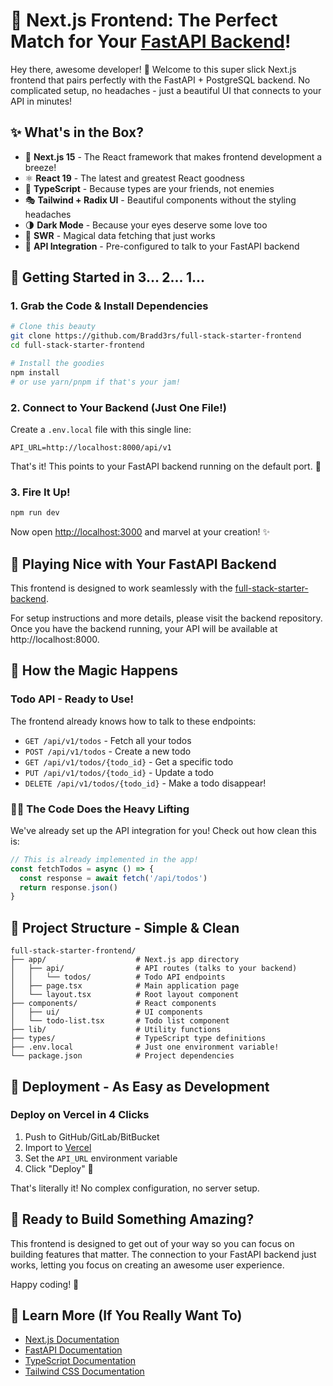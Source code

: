 # 🎨 Next.js Frontend: The Perfect Match for Your [FastAPI Backend](https://github.com/Bradd3rs/full-stack-starter-backend)!

Hey there, awesome developer! 👋 Welcome to this super slick Next.js frontend that pairs perfectly with the FastAPI + PostgreSQL backend. No complicated setup, no headaches - just a beautiful UI that connects to your API in minutes!

## ✨ What's in the Box?

- 🚀 **Next.js 15** - The React framework that makes frontend development a breeze!
- ⚛️ **React 19** - The latest and greatest React goodness
- 🔷 **TypeScript** - Because types are your friends, not enemies
- 🎭 **Tailwind + Radix UI** - Beautiful components without the styling headaches
- 🌗 **Dark Mode** - Because your eyes deserve some love too
- 🔄 **SWR** - Magical data fetching that just works
- 🔌 **API Integration** - Pre-configured to talk to your FastAPI backend

## 🏁 Getting Started in 3... 2... 1...

### 1. Grab the Code & Install Dependencies

```bash
# Clone this beauty
git clone https://github.com/Bradd3rs/full-stack-starter-frontend
cd full-stack-starter-frontend

# Install the goodies
npm install
# or use yarn/pnpm if that's your jam!
```

### 2. Connect to Your Backend (Just One File!)

Create a `.env.local` file with this single line:

```
API_URL=http://localhost:8000/api/v1
```

That's it! This points to your FastAPI backend running on the default port. 🔌

### 3. Fire It Up!

```bash
npm run dev
```

Now open [http://localhost:3000](http://localhost:3000) and marvel at your creation! ✨

## 🤝 Playing Nice with Your FastAPI Backend

This frontend is designed to work seamlessly with the [full-stack-starter-backend](https://github.com/Bradd3rs/full-stack-starter-backend).

For setup instructions and more details, please visit the backend repository. Once you have the backend running, your API will be available at http://localhost:8000.

## 🔄 How the Magic Happens

### Todo API - Ready to Use!

The frontend already knows how to talk to these endpoints:

- `GET /api/v1/todos` - Fetch all your todos
- `POST /api/v1/todos` - Create a new todo
- `GET /api/v1/todos/{todo_id}` - Get a specific todo
- `PUT /api/v1/todos/{todo_id}` - Update a todo
- `DELETE /api/v1/todos/{todo_id}` - Make a todo disappear!

### 🧙‍♂️ The Code Does the Heavy Lifting

We've already set up the API integration for you! Check out how clean this is:

```typescript
// This is already implemented in the app!
const fetchTodos = async () => {
  const response = await fetch('/api/todos')
  return response.json()
}
```

## 📁 Project Structure - Simple & Clean

```
full-stack-starter-frontend/
├── app/                    # Next.js app directory
│   ├── api/                # API routes (talks to your backend)
│   │   └── todos/          # Todo API endpoints
│   ├── page.tsx            # Main application page
│   └── layout.tsx          # Root layout component
├── components/             # React components
│   ├── ui/                 # UI components
│   └── todo-list.tsx       # Todo list component
├── lib/                    # Utility functions
├── types/                  # TypeScript type definitions
├── .env.local              # Just one environment variable!
└── package.json            # Project dependencies
```

## 🚀 Deployment - As Easy as Development

### Deploy on Vercel in 4 Clicks

1. Push to GitHub/GitLab/BitBucket
2. Import to [Vercel](https://vercel.com/new)
3. Set the `API_URL` environment variable
4. Click "Deploy" 🚀

That's literally it! No complex configuration, no server setup.

## 🎯 Ready to Build Something Amazing?

This frontend is designed to get out of your way so you can focus on building features that matter. The connection to your FastAPI backend just works, letting you focus on creating an awesome user experience.

Happy coding! 🎉

## 🔗 Learn More (If You Really Want To)

- [Next.js Documentation](https://nextjs.org/docs)
- [FastAPI Documentation](https://fastapi.tiangolo.com/)
- [TypeScript Documentation](https://www.typescriptlang.org/docs/)
- [Tailwind CSS Documentation](https://tailwindcss.com/docs)
